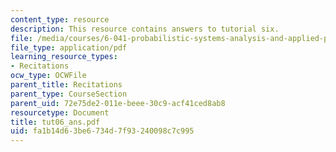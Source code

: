 ```yaml
---
content_type: resource
description: This resource contains answers to tutorial six.
file: /media/courses/6-041-probabilistic-systems-analysis-and-applied-probability-spring-2006/fa1b14d63be6734d7f93240098c7c995_tut06_ans.pdf
file_type: application/pdf
learning_resource_types:
- Recitations
ocw_type: OCWFile
parent_title: Recitations
parent_type: CourseSection
parent_uid: 72e75de2-011e-beee-30c9-acf41ced8ab8
resourcetype: Document
title: tut06_ans.pdf
uid: fa1b14d6-3be6-734d-7f93-240098c7c995
---
```

